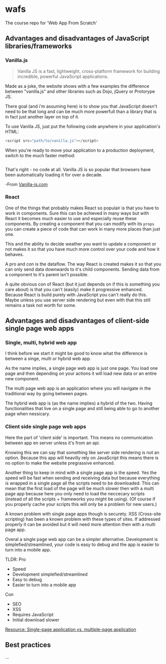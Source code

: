 # wafs
The course repo for 'Web App From Scratch'

## Advantages and disadvantages of JavaScript libraries/frameworks

### Vanilla.js
> Vanilla JS is a fast, lightweight, cross-platform framework
for building incredible, powerful JavaScript applications.

Made as a joke, the website shows with a few examples the difference between "vanilla.js" and other libraries such as Dojo, jQuery or Protorype JS.

There goal (and i'm assuming here) is to show you that JavaScript doesn't need to be that long and can be much more powerfull than a library that is in fact just another layer on top of it.

To use Vanilla JS, just put the following code anywhere in your application's HTML:
```javascript
<script src="path/to/vanilla.js"></script>
```
When you're ready to move your application to a production deployment, switch to the much faster method:
```javascript

```

That's right - no code at all. Vanilla JS is so popular that browsers have been automatically loading it for over a decade.

-From [Vanilla-js.com]

[Vanilla-js.com]: Vanilla-js.com


### React
One of the things that probably makes React so populair is that you have to work in components. Sure this can be achieved in many ways but with React it becomes much easier to use and especially reuse these components. By creating a component that you can modify with its `props` you can create a piece of code that can work in many more places than just one.

This and the ability to decide weather you want to update a component or not makes it so that you have much more control over your code and how it behaves.

A pro and con is the dataflow. The way React is created makes it so that you can only send data downwards to it's child components. Sending data from a component to it's parent isn't possible.

A quite obvious con of React (but it just depends on if this is something you care about) is that you can't (easily) make it progressive enhanced. Because React is build purely with JavaScript you can't really do this. Maybe unless you use server side rendering but even with that this still remains a task not worth for some.

## Advantages and disadvantages of client-side single page web apps

### Single, multi, hybrid web app
I think before we start it might be good to know what the difference is between a singe, multi or hybrid web app.

As the name implies, a single page web app is just one page. You load one page and then depending on your actions it will load new data or an entire new component.

The multi page web app is an application where you will navigate in the traditional way by going between pages.

The hybrid web app is (as the name implies) a hybrid of the two. Having functionalities that live on a single page and still being able to go to another page when nessicary.

### Client side single page web apps
Here the part of 'client side' is important. This means no communication between app en server unless it's from an api.

Knowing this we can say that something like server side rendering is not an option. Because this app will heavilly rely on JavaScript this means there is no option to make the website pregrassive enhanced.

Another thing to keep in mind with a single page app is the speed. Yes the speed will be fast when sending and receiving data but because everything is wrapped in a single page all the scripts need to be downloaded. This can mean that the first load of the page will be much slower then with a multi page app because here you only need to load the neccecary scripts (instead of all the scripts + frameworks you might be using). (Of course if you properly cache your scripts this will only be a problem for new users.)

A known problem with single page apps though is securety. XSS (Cross-site scripting) has been a known problem with these types of sites. If addressed properly it can be avoided but it will need more attention then with a multi page app.

Overal a single page web app can be a simpler alternative. Development is simplefied/streamlined, your code is easy to debug and the app is easier to turn into a mobile app.

TLDR:
Pro
- Speed
- Development simplefied/streamlined
- Easy to debug
- Easier to turn into a mobile app

Con
- SEO
- XSS
- Requires JavaScript
- Initial download slower

[Resource: Single-page application vs. multiple-page application]

[Resource: Single-page application vs. multiple-page application]: https://medium.com/@NeotericEU/single-page-application-vs-multiple-page-application-2591588efe58

## Best practices
...

[Libararies]:Libararies.md